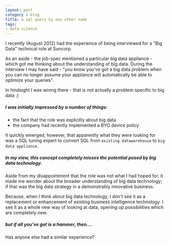 ```yaml
---
layout: post
category : blog
title: a sql query by any other name
tags: 
- data science
---
```


I recently (August 2012) had the experience of being interviewed for a "Big Data" technical role
at Suncorp.

As an aside - the job-spec mentioned a particular big data appliance - which got me thinking
about the understanding of big data. During the interview I may have said - "you know you've
got a big data problem when you can no longer assume your appliance will automatically be able
to optimize your queries".

In hindsight I was wrong there - that is not actually a problem specific to big data ;)

##### I was initially impressed by a number of things:

* the fact that the role was explicitly about big data
* the company had recently implemented a BYO device policy

It quickly emerged, however, that apparently what they were looking for was a SQL tuning expert to
convert SQL from `existing datawarehouse` to `big data appliance`.

##### In my view, this concept completely misses the potential posed by big data technology.

Aside from
my disappointment that the role was not what I had hoped for, it made me wonder about the broader
understanding of big data technology; if that was the big data strategy in a demonstrably innovative
business.

Because, when I think about big data technology, I don't see it as a replacement or enhancement of
existing business intelligence technology. I see it as a whole new way of looking at data, opening
up possibilities which are completely new.

##### but if all you've got is a hammer, then....

Has anyone else had a similar experience?
